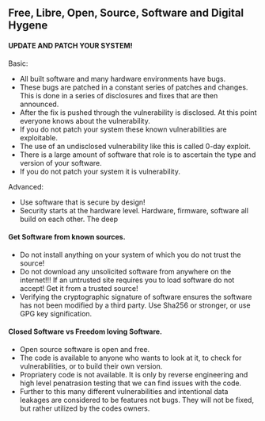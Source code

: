 ## Free, Libre, Open, Source, Software and Digital Hygene

#### UPDATE AND PATCH YOUR SYSTEM!
Basic:
- All built software and many hardware environments have bugs.
- These bugs are patched in a constant series of patches and changes. This is done in a series of disclosures and fixes that are then announced.
- After the fix is pushed through the vulnerability is disclosed. At this point everyone knows about the vulnerability.
- If you do not patch your system these known vulnerabilities are exploitable.
- The use of an undisclosed vulnerability like this is called 0-day exploit.
- There is a large amount of software that role is to ascertain the type and version of your software.
- If you do not patch your system it is vulnerability.

Advanced:
- Use software that is secure by design!
- Security starts at the hardware level. Hardware, firmware, software all build on each other. The deep

#### Get Software from known sources.
- Do not install anything on your system of which you do not trust the source!
- Do not download any unsolicited software from anywhere on the internet!!! If an untrusted site requires you to load software do not accept! Get it from a trusted source!
- Verifying the cryptographic signature of software ensures the software has not been modified by a third party. Use Sha256 or stronger, or use GPG key signification.

#### Closed Software vs Freedom loving Software.
- Open source software is open and free.
- The code is available to anyone who wants to look at it, to check for vulnerabilities, or to build their own version.
- Propriatery code is not available. It is only by reverse engineering and high level penatrasion testing that we can find issues with the code.
- Further to this many different vulnerabilities and intentional data leakages are considered to be features not bugs. They will not be fixed, but rather utilized by the codes owners.
